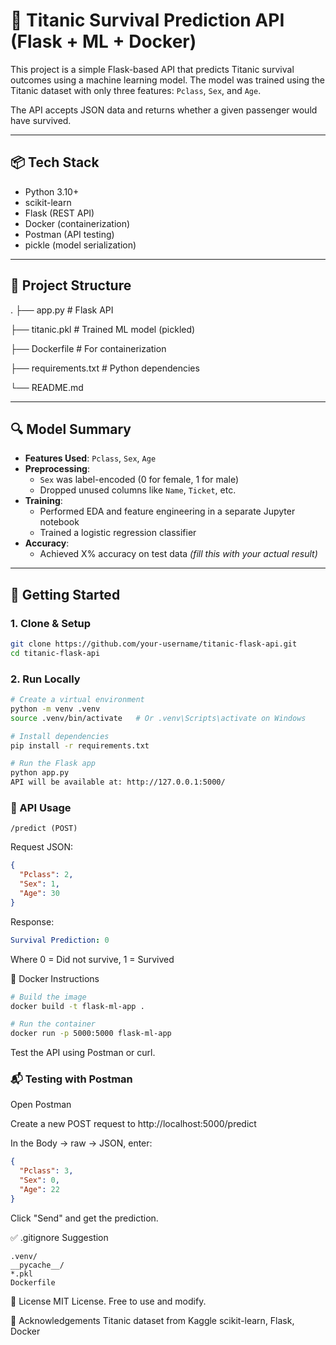 # 🧠 Titanic Survival Prediction API (Flask + ML + Docker)

This project is a simple Flask-based API that predicts Titanic survival outcomes using a machine learning model. The model was trained using the Titanic dataset with only three features: `Pclass`, `Sex`, and `Age`.

The API accepts JSON data and returns whether a given passenger would have survived.

---

## 📦 Tech Stack

- Python 3.10+
- scikit-learn
- Flask (REST API)
- Docker (containerization)
- Postman (API testing)
- pickle (model serialization)

---

## 📁 Project Structure

.
├── app.py # Flask API

├── titanic.pkl # Trained ML model (pickled)

├── Dockerfile # For containerization

├── requirements.txt # Python dependencies

└── README.md

---

## 🔍 Model Summary

- **Features Used**: `Pclass`, `Sex`, `Age`
- **Preprocessing**:
  - `Sex` was label-encoded (0 for female, 1 for male)
  - Dropped unused columns like `Name`, `Ticket`, etc.
- **Training**:
  - Performed EDA and feature engineering in a separate Jupyter notebook
  - Trained a logistic regression classifier
- **Accuracy**:
  - Achieved X% accuracy on test data _(fill this with your actual result)_

---

## 🚀 Getting Started

### 1. Clone & Setup

```bash
git clone https://github.com/your-username/titanic-flask-api.git
cd titanic-flask-api
```

### 2. Run Locally

```bash
# Create a virtual environment
python -m venv .venv
source .venv/bin/activate   # Or .venv\Scripts\activate on Windows

# Install dependencies
pip install -r requirements.txt

# Run the Flask app
python app.py
API will be available at: http://127.0.0.1:5000/
```

### 🔄 API Usage

`/predict (POST)`

Request JSON:

```json
{
  "Pclass": 2,
  "Sex": 1,
  "Age": 30
}
```

Response:

```yaml
Survival Prediction: 0
```

Where 0 = Did not survive, 1 = Survived

🐳 Docker Instructions

```bash
# Build the image
docker build -t flask-ml-app .

# Run the container
docker run -p 5000:5000 flask-ml-app
```

Test the API using Postman or curl.

### 📬 Testing with Postman

Open Postman

Create a new POST request to http://localhost:5000/predict

In the Body → raw → JSON, enter:

```json
{
  "Pclass": 3,
  "Sex": 0,
  "Age": 22
}
```

Click "Send" and get the prediction.

✅ .gitignore Suggestion

```
.venv/
__pycache__/
*.pkl
Dockerfile
```

📄 License
MIT License. Free to use and modify.

🙌 Acknowledgements
Titanic dataset from Kaggle
scikit-learn, Flask, Docker

